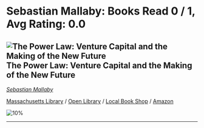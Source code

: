 # Sebastian Mallaby:  Books Read 0 / 1, Avg Rating: 0.0 

## ![The Power Law: Venture Capital and the Making of the New Future](https://covers.openlibrary.org/b/isbn/978-0525559993-M.jpg) The Power Law: Venture Capital and the Making of the New Future
*[Sebastian Mallaby](../authors/SebastianMallaby)*

[Massachusetts Library](https://library.minlib.net/search/i=9780525559993) / [Open Library](https://openlibrary.org/isbn/9780525559993) / [Local Book Shop](https://bookshop.org/book/9780525559993) / [Amazon](https://smile.amazon.com/dp/052555999X)

![10%](https://progress-bar.dev/10) 



---
